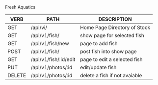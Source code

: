Fresh Aquatics


   VERB 		 | 		  PATH 		 |  	 DESCRIPTION
------------ | ------------- | -------------------
GET | /api/vi/ | Home Page Directory of Stock |
GET | /api/v1/fish/ | show page for selected fish |
GET | /api/v1/fish/new | page to add fish |
POST | /api/v1/fish/ | post fish into show page |
GET | /api/v1/fish/:id/edit | page to edit a selected fish |
PUT | /api/v1/photos/:id | edit/update fish|
DELETE | /api/v1/photos/:id | delete a fish if not avaiable |